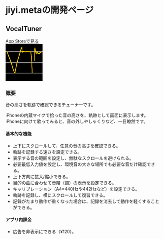 # jiyi.metaの開発ページ
## VocalTuner
[App Storeで見る](https://apps.apple.com/jp/app/vocaltuner/id1505735245)  
![](./img/VTIcon120.png)

### 概要

音の高さを軌跡で確認できるチューナーです。

iPhoneの内蔵マイクで拾った音の高さを、軌跡として画面に表示します。iPhoneに向けて歌ってみると、音の外しやしゃくりなど、一目瞭然です。

#### 基本的な機能
- 上下にスクロールして、任意の音の高さを確認できる。
- 軌跡を記録する速さを設定できる。
- 表示する音の範囲を設定し、無駄なスクロールを避けられる。
- 必要最低入力値を設定し、環境音の大きな場所でも必要な音だけ確認できる。
- 上下方向に拡大/縮小できる。
- 目的の曲に合わせて音階（調）の表示を設定できる。
- キャリブレーション（A4=440Hzや442Hzなど）を設定できる。
- 軌跡を記録し、横にスクロールして復習できる。
- 記録がたまり動作が重くなった場合は、記録を消去して動作を軽くすることができる。

#### アプリ内課金
- 広告を非表示にできる（¥120）。
